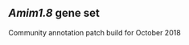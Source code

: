 *Amim1.8* gene set
------------------

<div>

<div>

<div>

Community annotation patch build for October 2018

</div>

</div>

</div>
